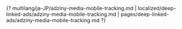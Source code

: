 {? multilang/ja-JP/adziny-media-mobile-tracking.md | localized/deep-linked-ads/adziny-media-mobile-tracking.md | pages/deep-linked-ads/adziny-media-mobile-tracking.md ?}
